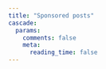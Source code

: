 ```yaml
---
title: "Sponsored posts"
cascade:
  params:
    comments: false
    meta:
      reading_time: false
---
```

